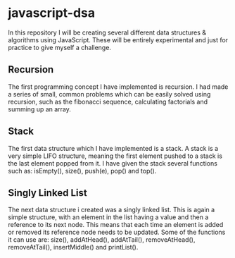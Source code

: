 # javascript-dsa

In this repository I will be creating several different data structures & algorithms using JavaScript. These will be entirely experimental and just for practice to give myself a challenge.

## Recursion

The first programming concept I have implemented is recursion. I had made a series of small, common problems which can be easily solved using recursion, such as the fibonacci sequence, calculating factorials and summing up an array.

## Stack

The first data structure which I have implemented is a stack. A stack is a very simple LIFO structure, meaning the first element pushed to a stack is the last element popped from it. I have given the stack several functions such as: isEmpty(), size(), push(e), pop() and top().

## Singly Linked List

The next data structure i created was a singly linked list. This is again a simple structure, with an element in the list having a value and then a reference to its next node. This means that each time an element is added or removed its reference node needs to be updated. Some of the functions it can use are: size(), addAtHead(), addAtTail(), removeAtHead(), removeAtTail(), insertMiddle() and printList().